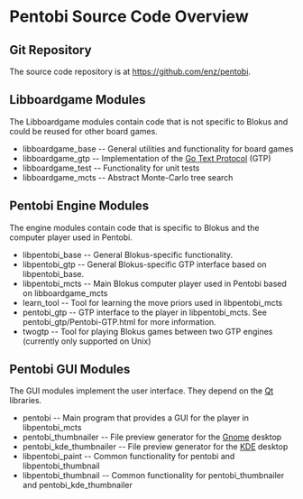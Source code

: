 Pentobi Source Code Overview
============================

Git Repository
--------------

The source code repository is at https://github.com/enz/pentobi.


Libboardgame Modules
--------------------

The Libboardgame modules contain code that is not specific to Blokus and
could be reused for other board games.

* libboardgame_base --
  General utilities and functionality for board games
* libboardgame_gtp --
  Implementation of the
  [Go Text Protocol](https://en.wikipedia.org/wiki/Go_Text_Protocol) (GTP)
* libboardgame_test --
  Functionality for unit tests
* libboardgame_mcts --
  Abstract Monte-Carlo tree search

Pentobi Engine Modules
----------------------

The engine modules contain code that is specific to Blokus and the
computer player used in Pentobi.

* libpentobi_base --
  General Blokus-specific functionality.
* libpentobi_gtp --
  General Blokus-specific GTP interface based on libpentobi_base.
* libpentobi_mcts --
  Main Blokus computer player used in Pentobi based on libboardgame_mcts
* learn_tool --
  Tool for learning the move priors used in libpentobi_mcts
* pentobi_gtp --
  GTP interface to the player in libpentobi_mcts.
  See pentobi_gtp/Pentobi-GTP.html for more information.
* twogtp --
  Tool for playing Blokus games between two GTP engines (currently only
  supported on Unix)

Pentobi GUI Modules
-------------------

The GUI modules implement the user interface. They depend on the
[Qt](https://www.qt.io/) libraries.

* pentobi --
  Main program that provides a GUI for the player in libpentobi_mcts
* pentobi_thumbnailer --
  File preview generator for the [Gnome](http://www.gnome.org) desktop
* pentobi_kde_thumbnailer --
  File preview generator for the [KDE](http://www.kde.org) desktop
* libpentobi_paint --
  Common functionality for pentobi and libpentobi_thumbnail
* libpentobi_thumbnail --
  Common functionality for pentobi_thumbnailer and pentobi_kde_thumbnailer
